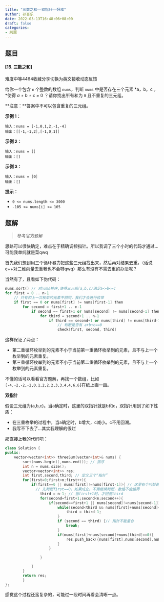 ```yaml
---
title: "三数之和——双指针——好难"
author: 孙百乐
date: 2022-03-13T16:48:06+08:00
draft: false
categories: 
- 刷题
---
```


## 题目

#### [15. 三数之和]

难度中等4464收藏分享切换为英文接收动态反馈

给你一个包含 `n` 个整数的数组 `nums`，判断 `nums` 中是否存在三个元素 *a，b，c ，*使得 *a + b + c =* 0 ？请你找出所有和为 `0` 且不重复的三元组。

**注意：**答案中不可以包含重复的三元组。

 

**示例 1：**

```
输入：nums = [-1,0,1,2,-1,-4]
输出：[[-1,-1,2],[-1,0,1]]
```

**示例 2：**

```
输入：nums = []
输出：[]
```

**示例 3：**

```
输入：nums = [0]
输出：[]
```

 

**提示：**

- `0 <= nums.length <= 3000`
- `-105 <= nums[i] <= 105`

## 题解

> 参考官方题解

思路可以很快确定，难点在于精确调控指针。所以我调了三个小时的代码才通过...可能我单纯就是菜qwq

首先我们想到用三个循环暴力把这些三元组找出来，然后再对结果去重。（话说c++对二维向量去重我也不会呀qwq）那么有没有不需去重的办法呢？

当然有了，且看如下伪代码：

```c++
nums.sort() // 对nums排序,使得三元组(a,b,c)满足a<=b<=c
for first = 0 .. n-1
    // 只有和上一次枚举的元素不相同，我们才会进行枚举
    if first == 0 or nums[first] != nums[first-1] then
        for second = first+1 .. n-1
            if second == first+1 or nums[second] != nums[second-1] then
                for third = second+1 .. n-1
                    if third == second+1 or nums[third] != nums[third-1] then
                        // 判断是否有 a+b+c==0
                        check(first, second, third)
```

这样保证了两点：

* 第二重循环枚举到的元素不小于当前第一重循环枚举到的元素，且不与上一个枚举到的元素重复。
* 第三重循环枚举到的元素不小于当前第二重循环枚举到的元素，且不与上一个枚举到的元素重复。

不懂的话可以看看官方题解，再找一个数组，比如`[-4,-2,-2,-2,0,1,2,2,2,3,3,4,4,6,6]`在纸上画一画。



**双指针**

假设三元组为(a,b,c)。当a确定时，这里的双指针就是b和c，双指针用到了如下性质：

* 在三重枚举的过程中，当a确定时，b增大，c减小。c不用回溯。
* 我写不下去了...其实我理解的很烂



那直接上我的代码吧：

```c++
class Solution {
public:
    vector<vector<int>> threeSum(vector<int>& nums) {
        sort(nums.begin(),nums.end()); // 排序
        int n = nums.size();
        vector<vector<int>> res;
        int first,second,third; // 定义三个“指针”
        for(first=0;first<n;first++){
            if(first==0 || nums[first]!=nums[first-1]){ // 这里有个巧妙的地方，
              // 先判断first==0，如果成立，不用继续判断，数组不会越界
                third = n-1; // 当first+1时，才回溯third
                for(second=first+1;second<n;second++){
                    if(second==first+1 || nums[second]!=nums[second-1]){
                        while(second<third && nums[first]+nums[second]+nums[third]>0){
                            third = third-1;
                        }
                        if (second == third) {// 指针不能重合
                            break;
                        }
                        if(nums[first]+nums[second]+nums[third]==0){
                            res.push_back({nums[first],nums[second],nums[third]});
                        }
                    }
                    
                }

            }
        }
        return res;
        }
};
```

感觉这个过程还蛮复杂的，可能过一段时间再看会清晰一点。

